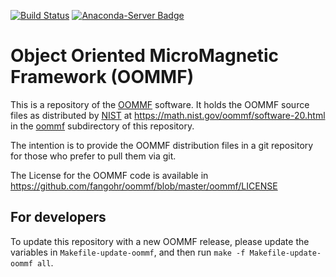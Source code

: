 [![Build Status](https://travis-ci.org/fangohr/oommf.svg?branch=master)](https://travis-ci.org/fangohr/oommf)
[![Anaconda-Server Badge](https://anaconda.org/conda-forge/oommf/badges/version.svg)](https://anaconda.org/conda-forge/oommf)

# Object Oriented MicroMagnetic Framework (OOMMF)

This is a repository of the [OOMMF](https://math.nist.gov/oommf/oommf.html) software. It holds the OOMMF source files as distributed by [NIST](https://www.nist.gov/) at https://math.nist.gov/oommf/software-20.html in the [oommf](oommf) subdirectory of this repository.

The intention is to provide the OOMMF distribution files in a git repository for those who prefer to pull them via git.

The License for the OOMMF code is available in https://github.com/fangohr/oommf/blob/master/oommf/LICENSE



## For developers

To update this repository with a new OOMMF release, please update the variables in
`Makefile-update-oommf`, and then run `make -f Makefile-update-oommf all`.

